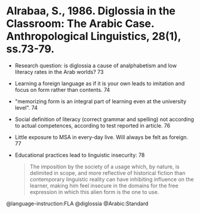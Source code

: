 # Alrabaa, S., 1986. Diglossia in the Classroom: The Arabic Case.  Anthropological Linguistics, 28(1), ss.73-79.

- Research question: is diglossia a cause of analphabetism and low literacy rates in the Arab worlds? 73

- Learning a foreign language as if it is your own leads to imitation and focus on form rather than contents. 74

- "memorizing form is an integral part of learning even at the university level". 74

- Social definition of literacy (correct grammar and spelling) not according to actual competences, according to test reported in article. 76

- Little exposure to MSA in every-day live. Will always be felt as foreign. 77

- Educational practices lead to linguistic insecurity: 78

  > The imposition by the society of a usage which, by nature, is delimited in scope, and more reflective of historical fiction than contemporary linguistic reality can have inhibiting influence on the learner, making him feel insecure in the domains for the free expression in which this alien form is the one to use.

@language-instruction:FLA
@diglossia
@Arabic:Standard

